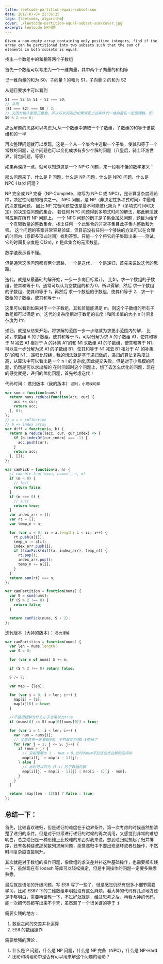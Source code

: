 ```yaml
---
title: leetcode-partition-equal-subset-sum
date: 2017-07-04 23:56:25
tags: [leetcode, algorithm]
cover: ./leetcode-partition-equal-subset-sum/cover.jpg
excerpt: leetcode NP问题
---
```


`Given a non-empty array containing only positive integers, find if the array can be partitioned into two subsets such that the sum of elements in both subsets is equal.`

找出一个数组中的和相等两个子数组

首先一个数组可以考虑为一个一维向量，其中两个子向量的和相等

记一维向量的和为 S0，子向量 1 的和为 S1，子向量 2 的和为 S2

从题目要求中可以看到

```javascript
S1 === S2 && S1 + S2 === S0;
// 从而
(S1 === S2) === S0 / 2;
// 又因为输入都是正整数，所以可以判断出如果满足上述条件的一维向量和一定是偶数，即
S0 % 2 === 0;
```

那么解题的思路可以考虑为,从一个数组中选取一个子数组，子数组的和等于该数组和的一半

再次整理问题就可以发现，这是一个从一个集合中选取一个子集，使其和等于一个常数的问题，这个问题也可以变化成求有多少个解的问题（八皇后，骑士环游世界，背包问题，等等）

如果再深挖一点，就可以知道这是一个 NP-C 问题，来一段看不懂的数学定义：

那么问题来了，什么是 P 问题，什么是 NP 问题，什么是 NPC 问题，什么是 NPC-Hard 问题？

NP 完全或 NP 完备（NP-Complete，缩写为 NP-C 或 NPC），是计算复杂度理论中，决定性问题的档次之一。
NPC 问题，是 NP（非决定性多项式时间）中最难的决定性问题。
因此 NP 完备问题应该是最不可能被化简为 P（多项式时间可决定）的决定性问题的集合。
若任何 NPC 问题得到多项式时间的解法，那此解法就可应用在所有 NP 问题上。
一个 NPC 问题的例子是子集合加总问题，题目为给予一个有限数量的整数集合，找出任何一个此集合的非空子集且此子集内整数和为零。
这个问题的答案非常容易验证，但目前没有任何一个够快的方法可以在合理的时间内（意即多项式时间）找到答案。只能一个个将它的子集取出来一一测试，
它的时间复杂度是 Ο(2n)，n 是此集合的元素数量。

数学渣表示看不懂。

但是通常这类问题都有两个思路，一个是迭代，一个是递归，首先来说说迭代的思路。

迭代，就是从最基础的解开始，一步一步向目标累计，
比如，求一个数组的子数组，使其和等于 0，通常可以认为空数组的和为 0，所以得解，然后
求一个数组的子数组，使其和等于 1，再然后
求一个数组的子数组，使其和等于 2...
求一个数组的子数组，使其和等于 n

这里可以看到如果对于一个子数组，其和若能能满足 m，则这个子数组的所有子数组都可以满足 m，迭代的复杂度相对于数组的长度 l 和所求值的大小 n
时间复杂度为 l\*n

递归，就是从结果开始，将求解的范围一步一步缩减为求更小范围内的解，
比如，求数组 A 的子数组，使其和等于 N，可以分解为求 A 的子数组 A1，使其和等于 N 减去 A1 相对于 A 的补集 A1’的和 N1
求数组 A1 的子数组，使其和等于 N1，可以进一步分解为求 A1 的子数组 B1，使其和等于 N1 减去 B1 相对于 A1 的补集 B1‘的和 N1’...
递归比较绕，我的想法就是基于递归做的，递归的算法复杂度过高，从算法中可以看出是一个 n！的复杂度,因此提交失败，但是对于小规模的问题，仍然是可以求出解的
在时间超时这个问题上，想了去怎么优化的问题，现在的感觉就是，递归的优化问题，首先考虑迭代！

代码时间：
递归版本（我的版本）
`超时，小规模可解`

```javascript
var sum = function(nums) {
  return nums.reduce(function(acc, cur) {
    acc += cur;
    return acc;
  }, 0);
};
// a = > collection
// b => index array
var diff = function(a, b) {
  return a.reduce((acc, cur, cur_index) => {
    if (b.indexOf(cur_index) === -1) {
      acc.push(cur);
    }
    return acc;
  }, []);
};

var canPick = function(a, n) {
  // console.log('===a, n====', a, n)
  if (n < 0) {
    // fail
    return false;
  }
  if (n === 0) {
    // succ
    return true;
  }
  var index_arr = [];
  var rt = [];
  var temp_n = n;

  for (var i = 0, ii = a.length; i < ii; i++) {
    rt.push(a[i]);
    temp_n -= a[i];
    index_arr.push(i);
    if (!canPick(diff(a, index_arr), temp_n)) {
      rt.pop();
      index_arr.pop();
      temp_n += a[i];
    }
  }
  return sum(rt) === n;
};

var canPartition = function(nums) {
  var S = sum(nums);
  if (S % 2 !== 0) {
    return false;
  }

  return canPick(nums, S / 2);
};
```

迭代版本（大神的版本）：
`尽力理解`

```javascript
var canPartition = function(nums) {
  var len = nums.length;
  var S = 0;

  for (var n of nums) S += n;

  if (S % 2 !== 0) return false;

  S /= 2;

  var map = [len];

  for (var i = 0; i < len; i++) {
    map[i] = [S];
    map[i][0] = true;
  }

  //不是很理解为什么小于也可以为true
  if (nums[0] <= S) map[0][nums[0]] = true;

  for (var i = 1; i < len; i++) {
    var num = nums[i];
    // 注意这里一定要取到S，不然就变为求S-1的解了
    for (var j = 1; j <= S; j++) {
      if (num > j) {
        // 变相理解为 j - num < 0,此时的num不应该包含在解的空间中
        map[i][j] = map[i - 1][j];
      } else {
        // 此时可以归为（1-i）的子数组的解
        map[i][j] = map[i - 1][j] | map[i - 1][j - num];
      }
    }
  }

  return !map[len - 1][S] ? false : true;
};
```

## 总结一下：

首先，比较喜欢递归，但是递归的难度在于边界条件，第一次考虑的时候虽然想清楚了递归的条件，但是对于继续进行递归的时候的再次调用，又感觉到非常的难想明白，总之递归是一种思维上比较难的东西对我来说。想到递归就想起了归并排序，还有各种斐波那契数列求解问题，感觉递归中不要出现循环或者栈操作，不然时间复杂度直接飙升。

其次就是对于数组的操作问题，像数组的求交差并补这种基础操作，也需要都实践一下，虽然现在有 lodash 等库可以轻松搞定，但是中间操作的问题一定要多熟悉熟悉。

最后就是语法的升级问题，写 ES6 写了一些了，但是感觉仍然有很多小细节需要学习，比如 ES67 下的二维数组申明就没有这么麻烦，看大神的代码有几点地方还是不够明白，需要再请教一下，不过好处就是，经过思考之后，再看大神的代码，能一次把代码都写出来不卡壳，虽然漏了一个很关键的等于 :(

需要实践的地方：

1. 数组之间的交差并补运算
2. ES6 的数组操作

需要增强的理论：

1. 什么是 P 问题，什么是 NP 问题，什么是 NP 完备（NPC），什么是 NP-Hard
2. 图论和树理论中是否有可以用来解这个问题的理论？
